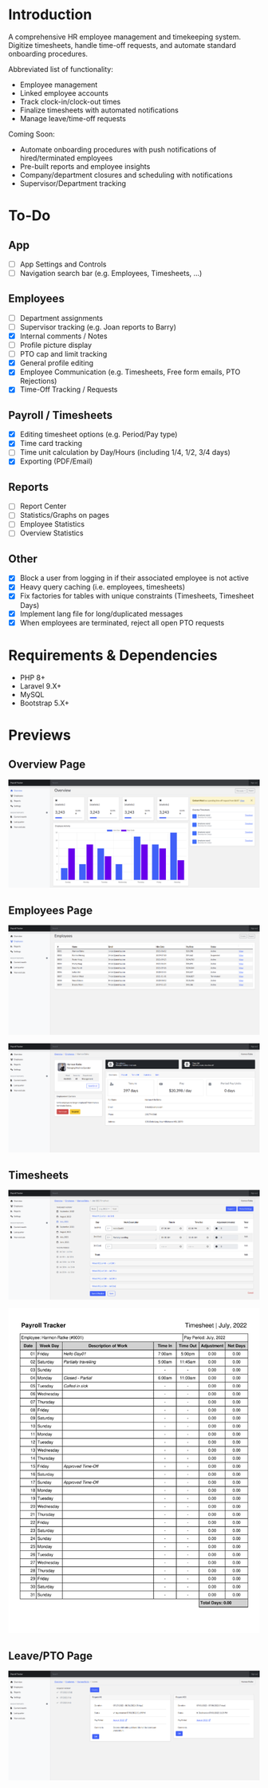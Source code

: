 # Introduction

A comprehensive HR employee management and timekeeping system. Digitize timesheets, handle time-off requests, and automate standard onboarding procedures.

Abbreviated list of functionality:

- Employee management
- Linked employee accounts
- Track clock-in/clock-out times
- Finalize timesheets with automated notifications
- Manage leave/time-off requests

Coming Soon:

- Automate onboarding procedures with push notifications of hired/terminated employees
- Pre-built reports and employee insights
- Company/department closures and scheduling with notifications
- Supervisor/Department tracking

# To-Do

## App

- [ ] App Settings and Controls
- [ ] Navigation search bar (e.g. Employees, Timesheets, ...)

## Employees

- [ ] Department assignments
- [ ] Supervisor tracking (e.g. Joan reports to Barry)
- [X] Internal comments / Notes
- [ ] Profile picture display
- [ ] PTO cap and limit tracking
- [X] General profile editing
- [X] Employee Communication (e.g. Timesheets, Free form emails, PTO Rejections)
- [X] Time-Off Tracking / Requests

## Payroll / Timesheets

- [X] Editing timesheet options (e.g. Period/Pay type)
- [X] Time card tracking
- [ ] Time unit calculation by Day/Hours (including 1/4, 1/2, 3/4 days)
- [X] Exporting (PDF/Email)

## Reports

- [ ] Report Center
- [ ] Statistics/Graphs on pages
- [ ] Employee Statistics
- [ ] Overview Statistics

## Other

- [X] Block a user from logging in if their associated employee is not active
- [X] Heavy query caching (i.e. employees, timesheets)
- [X] Fix factories for tables with unique constraints (Timesheets, Timesheet Days)
- [X] Implement lang file for long/duplicated messages
- [X] When employees are terminated, reject all open PTO requests

# Requirements & Dependencies

- PHP 8+
- Laravel 9.X+
- MySQL
- Bootstrap 5.X+

# Previews

## Overview Page

![overview page](./screenshot/overview.png)

## Employees Page

![employee listing](./screenshot/employees.png)

![employee](./screenshot/employee.png)

## Timesheets

![timesheet timecards](./screenshot/timesheet.png)

![timesheet pdf](./screenshot/timesheet-pdf.jpg)


## Leave/PTO Page

![leaves time off page](./screenshot/leaves.png)
